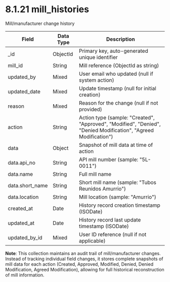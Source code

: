 # 8.1.21 mill_histories

Mill/manufacturer change history

| Field | Data Type | Description |
|-------|-----------|-------------|
| _id | ObjectId | Primary key, auto-generated unique identifier |
| mill_id | String | Mill reference (ObjectId as string) |
| updated_by | Mixed | User email who updated (null if system action) |
| updated_date | Mixed | Update timestamp (null for initial creation) |
| reason | Mixed | Reason for the change (null if not provided) |
| action | String | Action type (sample: "Created", "Approved", "Modified", "Denied", "Denied Modification", "Agreed Modification") |
| data | Object | Snapshot of mill data at time of action |
| data.api_no | String | API mill number (sample: "5L-0011") |
| data.name | String | Full mill name |
| data.short_name | String | Short mill name (sample: "Tubos Reunidos Amurrio") |
| data.location | String | Mill location (sample: "Amurrio") |
| created_at | Date | History record creation timestamp (ISODate) |
| updated_at | Date | History record last update timestamp (ISODate) |
| updated_by_id | Mixed | User ID reference (null if not applicable) |

**Note**: This collection maintains an audit trail of mill/manufacturer changes. Instead of tracking individual field changes, it stores complete snapshots of mill data for each action (Created, Approved, Modified, Denied, Denied Modification, Agreed Modification), allowing for full historical reconstruction of mill information.
